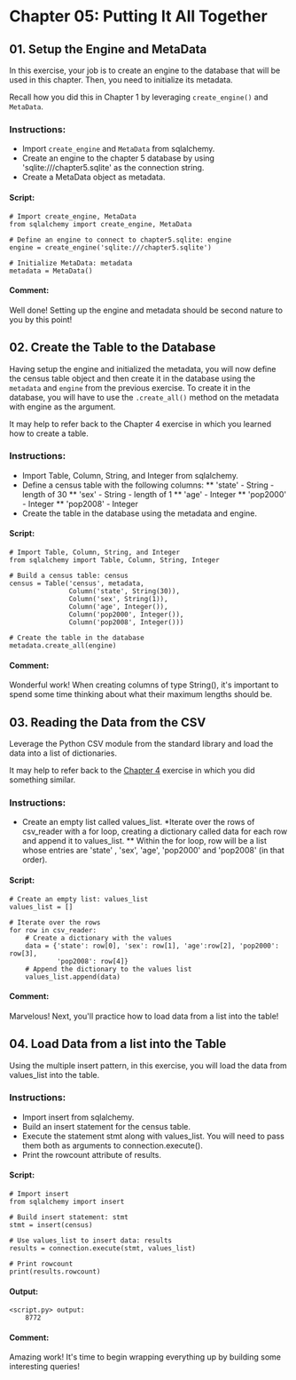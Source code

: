 # Chapter 05: Putting It All Together

## 01. Setup the Engine and MetaData
In this exercise, your job is to create an engine to the database that will be used in this chapter. Then, you need to initialize its metadata.

Recall how you did this in Chapter 1 by leveraging `create_engine()` and `MetaData`.

### Instructions:
* Import `create_engine` and `MetaData` from sqlalchemy.
* Create an engine to the chapter 5 database by using 'sqlite:///chapter5.sqlite' as the connection string.
* Create a MetaData object as metadata.

#### Script:
```
# Import create_engine, MetaData
from sqlalchemy import create_engine, MetaData

# Define an engine to connect to chapter5.sqlite: engine
engine = create_engine('sqlite:///chapter5.sqlite')

# Initialize MetaData: metadata
metadata = MetaData()

```
#### Comment:
Well done! Setting up the engine and metadata should be second nature to you by this point!

## 02. Create the Table to the Database
Having setup the engine and initialized the metadata, you will now define the census table object and then create it in the database using the `metadata` and `engine` from the previous exercise. To create it in the database, you will have to use the `.create_all()` method on the metadata with engine as the argument.

It may help to refer back to the Chapter 4 exercise in which you learned how to create a table.

### Instructions:
* Import Table, Column, String, and Integer from sqlalchemy.
* Define a census table with the following columns:
** 'state' - String - length of 30
** 'sex' - String - length of 1
** 'age' - Integer
** 'pop2000' - Integer
** 'pop2008' - Integer
* Create the table in the database using the metadata and engine.

#### Script:
```
# Import Table, Column, String, and Integer
from sqlalchemy import Table, Column, String, Integer

# Build a census table: census
census = Table('census', metadata,
               Column('state', String(30)),
               Column('sex', String(1)),
               Column('age', Integer()),
               Column('pop2000', Integer()),
               Column('pop2008', Integer()))

# Create the table in the database
metadata.create_all(engine)

```
#### Comment:
Wonderful work! When creating columns of type String(), it's important to spend some time thinking about what their maximum lengths should be.


## 03. Reading the Data from the CSV
Leverage the Python CSV module from the standard library and load the data into a list of dictionaries.

It may help to refer back to the <a href="https://campus.datacamp.com/courses/introduction-to-relational-databases-in-python/creating-and-manipulating-your-own-databases?ex=7">Chapter 4</a> exercise in which you did something similar.

### Instructions:
* Create an empty list called values_list.
*Iterate over the rows of csv_reader with a for loop, creating a dictionary called data for each row and append it to values_list.
** Within the for loop, row will be a list whose entries are 'state' , 'sex', 'age', 'pop2000' and 'pop2008' (in that order).

#### Script:
```
# Create an empty list: values_list
values_list = []

# Iterate over the rows
for row in csv_reader:
    # Create a dictionary with the values
    data = {'state': row[0], 'sex': row[1], 'age':row[2], 'pop2000': row[3],
            'pop2008': row[4]}
    # Append the dictionary to the values list
    values_list.append(data)

```
#### Comment:
Marvelous! Next, you'll practice how to load data from a list into the table!

## 04. Load Data from a list into the Table
Using the multiple insert pattern, in this exercise, you will load the data from values_list into the table.

### Instructions:
* Import insert from sqlalchemy.
* Build an insert statement for the census table.
* Execute the statement stmt along with values_list. You will need to pass them both as arguments to connection.execute().
* Print the rowcount attribute of results.

#### Script:
```
# Import insert
from sqlalchemy import insert

# Build insert statement: stmt
stmt = insert(census)

# Use values_list to insert data: results
results = connection.execute(stmt, values_list)

# Print rowcount
print(results.rowcount)

```
#### Output:
```
<script.py> output:
    8772
```
#### Comment:
Amazing work! It's time to begin wrapping everything up by building some interesting queries!
